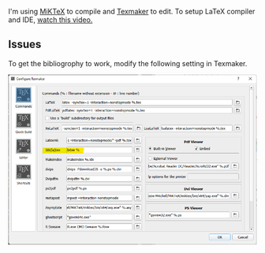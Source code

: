 I'm using [MiKTeX](https://miktex.org/about) to compile and [Texmaker](https://www.xm1math.net/texmaker/index.html) to edit. 
To setup LaTeX compiler and IDE, [watch this video.](https://www.youtube.com/watch?v=9gQ1BGZqQb4)


## Issues

To get the bibliogrophy to work, modify the following setting in Texmaker.

<p align="left">
  <img src="images/screenshot_biber_setting.png" width="700" title="FFT example">
</p>
